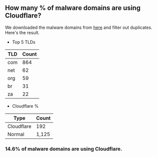## How many % of malware domains are using Cloudflare?


We downloaded the malware domains from [here](https://urlhaus.abuse.ch) and filter out duplicates.
Here's the result.


[//]: # (start replacement)


- Top 5 TLDs

| TLD | Count |
| --- | --- |
| com | 864 |
| net | 62 |
| org | 59 |
| br | 31 |
| za | 22 |


- Cloudflare %

| Type | Count |
| --- | --- |
| Cloudflare | 192 |
| Normal | 1,125 |


### 14.6% of malware domains are using Cloudflare.